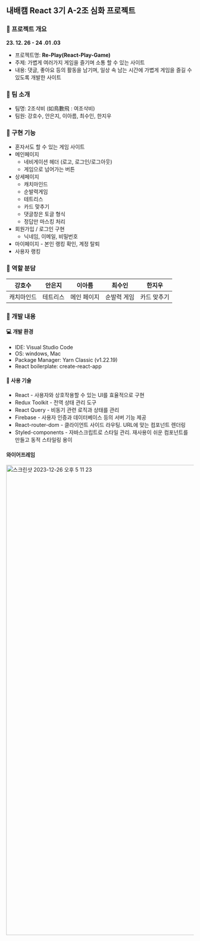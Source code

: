 ## 내배캠 React 3기 A-2조 심화 프로젝트

### 📢 프로젝트 개요

**23. 12. 26 - 24 .01 .03**

- 프로젝트명: **Re-Play(React-Play-Game)**
- 주제: 가볍게 여러가지 게임을 즐기며 소통 할 수 있는 사이트
- 내용: 댓글, 좋아요 등의 활동을 남기며, 일상 속 남는 시간에 가볍게 게임을 즐길 수 있도록 개발한 사이트

### 👥 팀 소개

- 팀명: 2조삭비 (如鳥數飛 : 여조삭비)
- 팀원: 강호수, 안은지, 이아름, 최수인, 한지우

### 👀 구현 기능
- 혼자서도 할 수 있는 게임 사이트
- 메인페이지
  - 네비게이션 헤더 (로고, 로그인/로그아웃)
  - 게임으로 넘어가는 버튼
- 상세페이지
  - 캐치마인드
  - 순발력게임
  - 테트리스
  - 카드 맞추기
  - 댓글창은 토글 형식
  - 정답만 마스킹 처리
- 회원가입 / 로그인 구현
  - 닉네임, 이메일, 비밀번호
- 마이페이지 - 본인 랭킹 확인, 계정 탈퇴
- 사용자 랭킹

### 📝 역할 분담

| 강호수      | 안은지      | 이아름      | 최수인      | 한지우           |
| ----------- | ----------- | ----------- | ----------- | ----------- |
| 캐치마인드 | 테트리스 | 메인 페이지 | 순발력 게임 | 카드 맞추기 |

### 🚩 개발 내용
#### 💻 개발 환경
- IDE: Visual Studio Code
- OS: windows, Mac
- Package Manager: Yarn Classic (v1.22.19)
- React boilerplate: create-react-app

#### 📌 사용 기술

- React - 사용자와 상호작용할 수 있는 UI를 효율적으로 구현
- Redux Toolkit - 전역 상태 관리 도구
- React Query - 비동기 관련 로직과 상태를 관리
- Firebase - 사용자 인증과 데이터베이스 등의 서버 기능 제공
- React-router-dom - 클라이언트 사이드 라우팅. URL에 맞는 컴포넌트 렌더링
- Styled-components - 자바스크립트로 스타일 관리. 재사용이 쉬운 컴포넌트를 만들고 동적 스타일링 용이

#### 와이어프레임
<img width="1260" alt="스크린샷 2023-12-26 오후 5 11 23" src="https://github.com/hanjiwoo/plus_team/assets/147472852/38b55338-523b-41ff-839c-2832403a4cb4">
